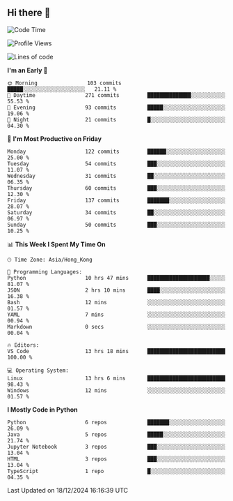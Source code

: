 ## Hi there 👋

<!--
**gessiegulugulu/gessiegulugulu** is a ✨ _special_ ✨ repository because its `README.md` (this file) appears on your GitHub profile.

Here are some ideas to get you started:

- 🔭 I’m currently working on ...
- 🌱 I’m currently learning ...
- 👯 I’m looking to collaborate on ...
- 🤔 I’m looking for help with ...
- 💬 Ask me about ...
- 📫 How to reach me: ...
- 😄 Pronouns: ...
- ⚡ Fun fact: ...
-->

<!--START_SECTION:waka-->
![Code Time](http://img.shields.io/badge/Code%20Time-239%20hrs%2016%20mins-blue)

![Profile Views](http://img.shields.io/badge/Profile%20Views-2-blue)

![Lines of code](https://img.shields.io/badge/From%20Hello%20World%20I%27ve%20Written-3.3%20million%20lines%20of%20code-blue)

**I'm an Early 🐤** 

```text
🌞 Morning                103 commits         █████░░░░░░░░░░░░░░░░░░░░   21.11 % 
🌆 Daytime                271 commits         ██████████████░░░░░░░░░░░   55.53 % 
🌃 Evening                93 commits          █████░░░░░░░░░░░░░░░░░░░░   19.06 % 
🌙 Night                  21 commits          █░░░░░░░░░░░░░░░░░░░░░░░░   04.30 % 
```
📅 **I'm Most Productive on Friday** 

```text
Monday                   122 commits         ██████░░░░░░░░░░░░░░░░░░░   25.00 % 
Tuesday                  54 commits          ███░░░░░░░░░░░░░░░░░░░░░░   11.07 % 
Wednesday                31 commits          ██░░░░░░░░░░░░░░░░░░░░░░░   06.35 % 
Thursday                 60 commits          ███░░░░░░░░░░░░░░░░░░░░░░   12.30 % 
Friday                   137 commits         ███████░░░░░░░░░░░░░░░░░░   28.07 % 
Saturday                 34 commits          ██░░░░░░░░░░░░░░░░░░░░░░░   06.97 % 
Sunday                   50 commits          ███░░░░░░░░░░░░░░░░░░░░░░   10.25 % 
```


📊 **This Week I Spent My Time On** 

```text
🕑︎ Time Zone: Asia/Hong_Kong

💬 Programming Languages: 
Python                   10 hrs 47 mins      ████████████████████░░░░░   81.07 % 
JSON                     2 hrs 10 mins       ████░░░░░░░░░░░░░░░░░░░░░   16.38 % 
Bash                     12 mins             ░░░░░░░░░░░░░░░░░░░░░░░░░   01.57 % 
YAML                     7 mins              ░░░░░░░░░░░░░░░░░░░░░░░░░   00.94 % 
Markdown                 0 secs              ░░░░░░░░░░░░░░░░░░░░░░░░░   00.04 % 

🔥 Editors: 
VS Code                  13 hrs 18 mins      █████████████████████████   100.00 % 

💻 Operating System: 
Linux                    13 hrs 6 mins       █████████████████████████   98.43 % 
Windows                  12 mins             ░░░░░░░░░░░░░░░░░░░░░░░░░   01.57 % 
```

**I Mostly Code in Python** 

```text
Python                   6 repos             ███████░░░░░░░░░░░░░░░░░░   26.09 % 
Java                     5 repos             █████░░░░░░░░░░░░░░░░░░░░   21.74 % 
Jupyter Notebook         3 repos             ███░░░░░░░░░░░░░░░░░░░░░░   13.04 % 
HTML                     3 repos             ███░░░░░░░░░░░░░░░░░░░░░░   13.04 % 
TypeScript               1 repo              █░░░░░░░░░░░░░░░░░░░░░░░░   04.35 % 
```




 Last Updated on 18/12/2024 16:16:39 UTC
<!--END_SECTION:waka-->
